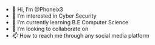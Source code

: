 - 👋 Hi, I’m @Phoneix3
- 👀 I’m interested in Cyber Security
- 🌱 I’m currently learning B.E Computer Science
- 💞️ I’m looking to collaborate on 
- 📫 How to reach me through any social media platform

<!---
Phoneix3/Phoneix3 is a ✨ special ✨ repository because its `README.md` (this file) appears on your GitHub profile.
You can click the Preview link to take a look at your changes.
--->
